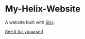 # My-Helix-Website
A website built with [Silix](https://www.silex.me/).

[See it for yoourself](https://repeatedkibbles.github.io/My-Helix-Website/)
